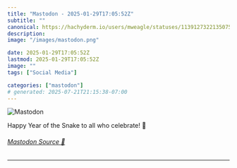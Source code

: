 ```yaml
---
title: "Mastodon - 2025-01-29T17:05:52Z"
subtitle: ""
canonical: https://hachyderm.io/users/mweagle/statuses/113912732213507558
description:
image: "/images/mastodon.png"

date: 2025-01-29T17:05:52Z
lastmod: 2025-01-29T17:05:52Z
image: ""
tags: ["Social Media"]

categories: ["mastodon"]
# generated: 2025-07-21T21:15:38-07:00
---
```

![Mastodon](/images/mastodon.png)

<p>Happy Year of the Snake to all who celebrate! 🐍</p>


###### [Mastodon Source 🐘](https://hachyderm.io/@mweagle/113912732213507558)

___

